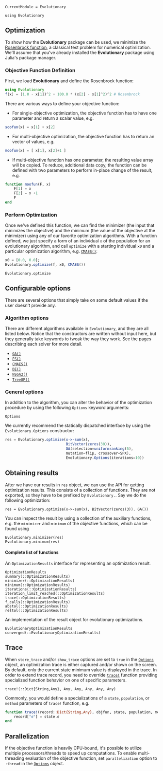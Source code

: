 ```@meta
CurrentModule = Evolutionary
```

```@setup result
using Evolutionary
```

## Optimization

To show how the **Evolutionary** package can be used, we minimize the
[Rosenbrock function](http://en.wikipedia.org/wiki/Rosenbrock_function),
a classical test problem for numerical optimization. We'll assume that you've already
installed the **Evolutionary** package using Julia's package manager.

### Objective Function Definition

First, we load **Evolutionary** and define the Rosenbrock function:

```julia
using Evolutionary
f(x) = (1.0 - x[1])^2 + 100.0 * (x[2] - x[1]^2)^2 # Rosenbrock
```

There are various ways to define your objective function:

- For single-objective optimization, the objective function has to have one parameter and return a scalar value, e.g.

```julia
soofun(x) = x[1] + x[2]
```

- For multi-objective optimization, the objective function has to return an vector of values, e.g.

```julia
moofun(x) = [ x[1], x[2]+1 ]
```

- If multi-objective function has one parameter, the resulting value array will be copied. To reduce, additional data copy, the function can be defined with two parameters to perform in-place change of the result, e.g.

```julia
function moofun(F, x)
    F[1] = x
    F[2] = x +1
    F
end
```

### Perform Optimization

Once we've defined this function, we can find the minimizer (the input that minimizes the objective) and the minimum (the value of the objective at the minimizer) using any of our favorite optimization algorithms. With a function defined,
we just specify a form of an individual `x` of the population for an evolutionary algorithm, and call `optimize` with a starting individual `x0` and a particular optimization algorithm, e.g. [`CMAES()`](@ref):

```julia
x0 = [0.0, 0.0];
Evolutionary.optimize(f, x0, CMAES())
```

```@docs
Evolutionary.optimize
```

## Configurable options

There are several options that simply take on some default values if the user doesn't provide any.

### Algorithm options

There are different algorithms available in `Evolutionary`, and they are all listed below. Notice that the constructors are written without input here, but they generally take keywords to tweak the way they work. See the pages describing each solver for more detail.

- [`GA()`](@ref)
- [`ES()`](@ref)
- [`CMAES()`](@ref)
- [`DE()`](@ref)
- [`NSGA2()`](@ref)
- [`TreeGP()`](@ref)

### General options

In addition to the algorithm, you can alter the behavior of the optimization procedure by using the following `Options` keyword arguments:
```@docs
Options
```

We currently recommend the statically dispatched interface by using the `Evolutionary.Options` constructor:

```julia
res = Evolutionary.optimize(x->-sum(x),
                            BitVector(zeros(30)),
                            GA(selection=uniformranking(5),
                            mutation=flip, crossover=SPX),
                            Evolutionary.Options(iterations=10))
```

## Obtaining results

After we have our results in `res` object, we can use the API for getting optimization results. This consists of a collection of functions. They are not exported, so they have to be prefixed by `Evolutionary.`. Say we do the following optimization:

```@repl result
res = Evolutionary.optimize(x->-sum(x), BitVector(zeros(3)), GA())
```

You can inspect the result by using a collection of the auxiliary functions, e.g. the `minimizer` and `minimum` of the objective functions, which can be found using

```@repl result
Evolutionary.minimizer(res)
Evolutionary.minimum(res)
```

#### Complete list of functions

An `OptimizationResults` interface for representing an optimization result.

```@docs
OptimizationResults
summary(::OptimizationResults)
minimizer(::OptimizationResults)
minimum(::OptimizationResults)
iterations(::OptimizationResults)
iteration_limit_reached(::OptimizationResults)
trace(::OptimizationResults)
f_calls(::OptimizationResults)
abstol(::OptimizationResults)
reltol(::OptimizationResults)
```

An implementation of the result object for evolutionary optimizations.
```@docs
EvolutionaryOptimizationResults
converged(::EvolutionaryOptimizationResults)
```

## Trace

When `store_trace` and/or `show_trace` options are set to `true` in the [`Options`](@ref) object, an optimization trace is either captured and/or shown on the screen. By default, only the current state minimum value is displayed in the trace. In order to extend trace record, you need to override [`trace!`](@ref) function providing specialized function behavior on one of specific parameters.

```@docs
trace!(::Dict{String,Any}, Any, Any, Any, Any, Any)
```

Commonly, you would define a specializations of a `state`, `population`, or `method` parameters of `trace!` function, e.g.

```julia
function trace!(record::Dict{String,Any}, objfun, state, population, method::CMAES, options)
    record["σ"] = state.σ
end
```

## Parallelization

If the objective function is heavily CPU-bound, it's possible to utilize multiple processors/threads to speed up computations.
To enable multi-threading evaluation of the objective function, set `parallelization` option to `:thread` in the [`Options`](@ref) object.
